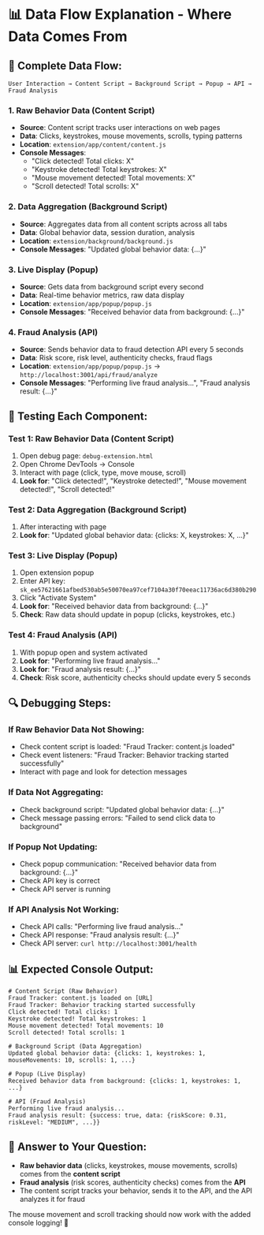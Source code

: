 # 📊 Data Flow Explanation - Where Data Comes From

## 🔄 **Complete Data Flow:**

```
User Interaction → Content Script → Background Script → Popup → API → Fraud Analysis
```

### **1. Raw Behavior Data (Content Script)**
- **Source**: Content script tracks user interactions on web pages
- **Data**: Clicks, keystrokes, mouse movements, scrolls, typing patterns
- **Location**: `extension/app/content/content.js`
- **Console Messages**: 
  - "Click detected! Total clicks: X"
  - "Keystroke detected! Total keystrokes: X"
  - "Mouse movement detected! Total movements: X"
  - "Scroll detected! Total scrolls: X"

### **2. Data Aggregation (Background Script)**
- **Source**: Aggregates data from all content scripts across all tabs
- **Data**: Global behavior data, session duration, analysis
- **Location**: `extension/background/background.js`
- **Console Messages**: "Updated global behavior data: {...}"

### **3. Live Display (Popup)**
- **Source**: Gets data from background script every second
- **Data**: Real-time behavior metrics, raw data display
- **Location**: `extension/app/popup/popup.js`
- **Console Messages**: "Received behavior data from background: {...}"

### **4. Fraud Analysis (API)**
- **Source**: Sends behavior data to fraud detection API every 5 seconds
- **Data**: Risk score, risk level, authenticity checks, fraud flags
- **Location**: `extension/app/popup/popup.js` → `http://localhost:3001/api/fraud/analyze`
- **Console Messages**: "Performing live fraud analysis...", "Fraud analysis result: {...}"

## 🧪 **Testing Each Component:**

### **Test 1: Raw Behavior Data (Content Script)**
1. Open debug page: `debug-extension.html`
2. Open Chrome DevTools → Console
3. Interact with page (click, type, move mouse, scroll)
4. **Look for**: "Click detected!", "Keystroke detected!", "Mouse movement detected!", "Scroll detected!"

### **Test 2: Data Aggregation (Background Script)**
1. After interacting with page
2. **Look for**: "Updated global behavior data: {clicks: X, keystrokes: X, ...}"

### **Test 3: Live Display (Popup)**
1. Open extension popup
2. Enter API key: `sk_ee57621661afbed530ab5e50070ea97cef7104a30f70eeac11736ac6d380b290`
3. Click "Activate System"
4. **Look for**: "Received behavior data from background: {...}"
5. **Check**: Raw data should update in popup (clicks, keystrokes, etc.)

### **Test 4: Fraud Analysis (API)**
1. With popup open and system activated
2. **Look for**: "Performing live fraud analysis..."
3. **Look for**: "Fraud analysis result: {...}"
4. **Check**: Risk score, authenticity checks should update every 5 seconds

## 🔍 **Debugging Steps:**

### **If Raw Behavior Data Not Showing:**
- Check content script is loaded: "Fraud Tracker: content.js loaded"
- Check event listeners: "Fraud Tracker: Behavior tracking started successfully"
- Interact with page and look for detection messages

### **If Data Not Aggregating:**
- Check background script: "Updated global behavior data: {...}"
- Check message passing errors: "Failed to send click data to background"

### **If Popup Not Updating:**
- Check popup communication: "Received behavior data from background: {...}"
- Check API key is correct
- Check API server is running

### **If API Analysis Not Working:**
- Check API calls: "Performing live fraud analysis..."
- Check API response: "Fraud analysis result: {...}"
- Check API server: `curl http://localhost:3001/health`

## 📊 **Expected Console Output:**

```
# Content Script (Raw Behavior)
Fraud Tracker: content.js loaded on [URL]
Fraud Tracker: Behavior tracking started successfully
Click detected! Total clicks: 1
Keystroke detected! Total keystrokes: 1
Mouse movement detected! Total movements: 10
Scroll detected! Total scrolls: 1

# Background Script (Data Aggregation)
Updated global behavior data: {clicks: 1, keystrokes: 1, mouseMovements: 10, scrolls: 1, ...}

# Popup (Live Display)
Received behavior data from background: {clicks: 1, keystrokes: 1, ...}

# API (Fraud Analysis)
Performing live fraud analysis...
Fraud analysis result: {success: true, data: {riskScore: 0.31, riskLevel: "MEDIUM", ...}}
```

## 🎯 **Answer to Your Question:**

- **Raw behavior data** (clicks, keystrokes, mouse movements, scrolls) comes from the **content script**
- **Fraud analysis** (risk scores, authenticity checks) comes from the **API**
- The content script tracks your behavior, sends it to the API, and the API analyzes it for fraud

The mouse movement and scroll tracking should now work with the added console logging! 🚀
